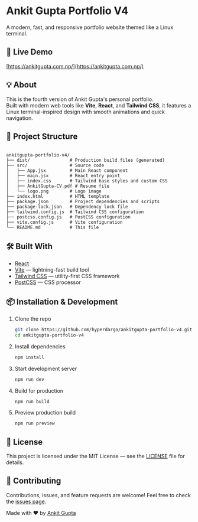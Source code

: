 
# Ankit Gupta Portfolio V4

A modern, fast, and responsive portfolio website themed like a Linux terminal.

## 🚀 Live Demo
[https://ankitgupta.com.np/](https://ankitgupta.com.np/)

## 💡 About

This is the fourth version of Ankit Gupta's personal portfolio.  
Built with modern web tools like **Vite**, **React**, and **Tailwind CSS**, it features a Linux terminal-inspired design with smooth animations and quick navigation.

## 📂 Project Structure

```

ankitgupta-portfolio-v4/
├── dist/               # Production build files (generated)
├── src/                # Source code
│   ├── App.jsx         # Main React component
│   ├── main.jsx        # React entry point
│   ├── index.css       # Tailwind base styles and custom CSS
│   ├── AnkitGupta-CV.pdf # Resume file
│   └── logo.png        # Logo image
├── index.html          # HTML template
├── package.json        # Project dependencies and scripts
├── package-lock.json   # Dependency lock file
├── tailwind.config.js  # Tailwind CSS configuration
├── postcss.config.js   # PostCSS configuration
├── vite.config.js      # Vite configuration
└── README.md           # This file

````

## 🛠️ Built With

- [React](https://reactjs.org/)
- [Vite](https://vitejs.dev/) — lightning-fast build tool
- [Tailwind CSS](https://tailwindcss.com/) — utility-first CSS framework
- [PostCSS](https://postcss.org/) — CSS processor

## 📦 Installation & Development

1. Clone the repo  
   ```bash
   git clone https://github.com/hyperdargo/ankitgupta-portfolio-v4.git
   cd ankitgupta-portfolio-v4
     ```


2. Install dependencies

   ```bash
   npm install
   ```

4. Start development server

   ```bash
   npm run dev
   ```

5. Build for production

   ```bash
   npm run build
   ```

6. Preview production build

   ```bash
   npm run preview
   ```

## 📜 License

This project is licensed under the MIT License — see the [LICENSE](./LICENSE) file for details.

## 🙌 Contributing

Contributions, issues, and feature requests are welcome! Feel free to check the [issues page](https://github.com/hyperdargo/ankitgupta-portfolio-v4/issues).


Made with ❤️ by [Ankit Gupta](https://ankitgupta.com.np/)



